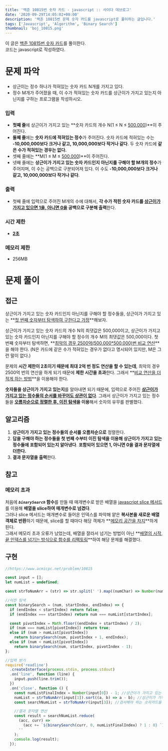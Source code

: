 ```yaml
---
title: '백준 10815번 숫자 카드 - javascript :: 사이다 데브로그'
date: '2020-09-29T14:05:02+00:00'
description: '백준 10815번 문제 숫자 카드를 javascript로 풀이하는 글입니다.'
tags: ['Javascript', 'Algorithm', 'Binary Search']
thumbnail: 'boj_10815.png'
---
```


이 글은 [백준 10815번 숫자 카드](https://www.acmicpc.net/problem/10815)를 풀이한다.  
코드는 javascript로 작성하였다.

# 문제 파악

- 상근이는 정수 하나가 적혀있는 숫자 카드 N개를 가지고 있다.
- 정수 M개가 주어졌을 때, 이 수가 적혀있는 숫자 카드를 상근이가 가지고 있는지 아닌지를 구하는 프로그램을 작성하시오.

### 입력

- **첫째 줄**에 상근이가 가지고 있는 **숫자 카드의 개수 N(1 ≤ N ≤ <u>500,000</u>)**이 주어진다.
- **둘째 줄**에는 **숫자 카드에 적혀있는 정수**가 주어진다. 숫자 카드에 적혀있는 수는 **-10,000,000보다 크거나 같고, 10,000,000보다 작거나 같다**. 두 숫자 카드에 **같은 수가 적혀있는 경우는 없다.**
- 셋째 줄에는 **M(1 ≤ M ≤ <u>500,000</u>)**이 주어진다.
- 넷째 줄에는 **상근이가 가지고 있는 숫자 카드인지 아닌지를 구해야 할 M개의 정수**가 주어지며, 이 수는 공백으로 구분되어져 있다. 이 수도 **-10,000,000보다 크거나 같고, 10,000,000보다 작거나 같다**.

### 출력

- 첫째 줄에 입력으로 주어진 M개의 수에 대해서, **각 수가 적힌 숫자 카드를 <u>상근이가 가지고 있으면 1을, 아니면 0을</u> 공백으로 구분해 출력**한다.

### 시간 제한

- **<u>2초</u>**

### 메모리 제한

- 256MB

# 문제 풀이

## 접근

상근이가 가지고 있는 숫자 카드인지 아닌지를 구해야 할 정수들을, 상근이가 가지고 있는 **<u>첫 번째 숫자부터 탐색하여 구한다고 가정</u>**해보자.

상근이가 가지고 있는 숫자 카드의 개수 N의 최댓값은 500,000이고, 상근이가 가지고 있는 숫자 카드인지 아닌지를 구해야 할 정수의 개수 M의 최댓값은 500,000이다. 첫 번째 숫자부터 탐색하면, **<u>최악의 경우 2500억(500,000\*500,000)번 비교 연산</u>**을 해야 한다. (N은 카드에 같은 수가 적혀있는 경우가 없다고 명시되어 있지만, M은 그런 말이 없다.)

문제의 **시간 제한이 2초이기 때문에 최대 2억 번 정도 연산을 할 수 있는데**, 최악의 경우 2500억 번의 연산을 하게 되기 때문에 **제한 시간을 초과**한다. 그래서 **<u>비교 연산을 더 적게 하는 방법</u>**을 이용해야 한다.

**숫자들을 상근이가 가지고 있는지**를 알아내면 되기 때문에, 입력으로 주어진 **<u>상근이가 가지고 있는 정수들의 순서를 바꾸어도 상관이 없다</u>**. 그래서 상근이가 가지고 있는 정수들을 **<u>오름차순으로 정렬한 후, 이진 탐색</u>을 이용**해서 숫자의 유무를 판별했다.

## 알고리즘

1. **상근이가 가지고 있는 정수들의 순서를 오름차순으로** 정렬한다.
2. **답을 구해야 하는 정수들을 첫 번째 수부터 이진 탐색을 이용해 상근이가 가지고 있는 정수들에 포함되어 있는지 알아낸다**. **포함되어 있으면 1, 아니면 0을 결과 문자열에 더한다.**
3. **결과 문자열을 출력**한다.

## 참고

### 메모리 초과

처음에 **_`binarySearch`_ 함수**를 만들 때 매개변수로 받은 배열을 [javascript slice 메서드](https://developer.mozilla.org/ko/docs/Web/JavaScript/Reference/Global_Objects/Array/slice)를 이용해 **배열을 slice하여 매개변수로 넘겼다**.  
그러나 slice 메서드는 매개변수로 들어온 인덱스를 파악해 얕은 **복사본을 새로운 배열 객체로 반환**하기 때문에, slice를 할 때마다 해당 객체가 **<u>메모리 공간을 차지</u>**하게 된다.  
그래서 메모리 초과 오류가 났었는데, 배열을 잘라서 넘기는 방법이 아닌 **<u>배열의 시작, 끝 인덱스를 넘기는 방식으로 함수를 리팩토링</u>**하여 해당 문제를 해결했다.

## 구현

```javascript
//https://www.acmicpc.net/problem/10815

const input = [];
let numList = undefined;

const strToNumArr = (str) => str.split(' ').map((numChar) => Number(numChar));

//이진 탐색
const binarySearch = (num, startIndex, endIndex) => {
  if (endIndex < startIndex) return false;
  if (endIndex === startIndex) return num === numList[startIndex];

  const pivotIndex = Math.floor((endIndex + startIndex) / 2);
  if (num === numList[pivotIndex]) return true;
  else if (num > numList[pivotIndex])
    return binarySearch(num, pivotIndex + 1, endIndex);
  else if (num < numList[pivotIndex])
    return binarySearch(num, startIndex, pivotIndex - 1);
};

//입력 받기
require('readline')
  .createInterface(process.stdin, process.stdout)
  .on('line', function (line) {
    input.push(line.trim());
  })
  .on('close', function () {
    const numListFinalIndex = Number(input[0]) - 1; //상근이가 가지고 있는 숫자 카드들을 담는 배열의 가장 마지막 인덱스를 저장
    numList = strToNumArr(input[1]).sort((a, b) => a - b); //상근이가 가지고 있는 숫자 카드들을 오름차순으로 정렬
    const searchNumList = strToNumArr(input[3]); //검사해야 하는 숫자카드들

    //결과 문자열 연산
    const result = searchNumList.reduce(
      (acc, curr) =>
        (acc += `${binarySearch(curr, 0, numListFinalIndex) ? 1 : 0} `),
      ''
    );
    console.log(result);
  });
```
